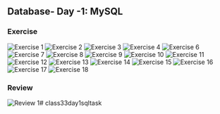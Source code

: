 ## Database- Day -1: MySQL

### Exercise

![Exercise 1](<Exercise 1.jpg>)
![Exercise 2](<Exercise 2.jpg>)
![Exercise 3](<Exercise 3.png>)
![Exercise 4](<Exercise 4.png>)
![Exercise 6](<Exercise 6.png>)
![Exercise 7](<Exercise 7.png>)
![Exercise 8](<Exercise 8.png>)
![Exercise 9](<Exercise 9.png>)
![Exercise 10](<Exercise 10.png>)
![Exercise 11](<Exercise 11.png>)
![Exercise 12](<Exercise 12.png>)
![Exercise 13](<Exercise 13.png>)
![Exercise 14](<Exercise 14.png>)
![Exercise 15](<Exercise 15.png>)
![Exercise 16](<Exercise 16.png>)
![Exercise 17](<Exercise 17.png>)
![Exercise 18](<Exercise 18.png>)

### Review 

![Review 1](<Review 1.png>)#   c l a s s 3 3 d a y 1 s q l t a s k  
 